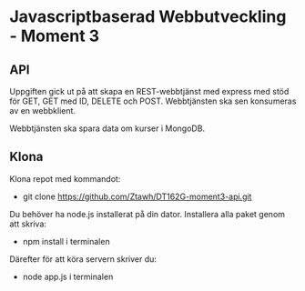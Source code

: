 # Javascriptbaserad Webbutveckling - Moment 3
## API

Uppgiften gick ut på att skapa en REST-webbtjänst med express med stöd för GET, GET med ID, DELETE och POST. Webbtjänsten ska sen konsumeras av en webbklient. 

Webbtjänsten ska spara data om kurser i MongoDB.

## Klona
Klona repot med kommandot:
* git clone https://github.com/Ztawh/DT162G-moment3-api.git

Du behöver ha node.js installerat på din dator. Installera alla paket genom att skriva:
* npm install
i terminalen

Därefter för att köra servern skriver du:
* node app.js
i terminalen